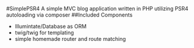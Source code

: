 #SimplePSR4
A simple MVC blog application written in PHP utilizing PSR4 autoloading via composer
##Included Components
* Illumintate/Database as ORM
* twig/twig for templating
* simple homemade router and route matching
